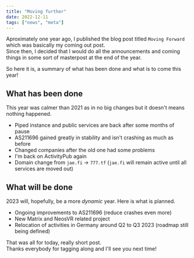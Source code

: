```yaml
---
title: "Moving further"
date: 2022-12-11
tags: ["news", "meta"]
---
```


Aproximately one year ago, I published the blog post titled `Moving Forward` which was basically my coming out post.  
Since then, I decided that I would do all the announcements and coming things in some sort of masterpost at the end of the year.

So here it is, a summary of what has been done and what is to come this year!

## What has been done

This year was calmer than 2021 as in no big changes but it doesn't means nothing happened.

 - Piped instance and public services are back after some months of pause
 - AS211696 gained greatly in stability and isn't crashing as much as before
 - Changed companies after the old one had some problems
 - I'm back on ActivityPub again
 - Domain change from `jae.fi` -> `777.tf` (`jae.fi` will remain active until all services are moved out)

## What will be done

2023 will, hopefully, be a more *dynamic* year. Here is what is planned.

 - Ongoing improvements to AS211696 (reduce crashes even more)
 - New Matrix and NeosVR related project
 - Relocation of activities in Germany around Q2 to Q3 2023 (roadmap still being defined)

That was all for today, really short post.  
Thanks everybody for tagging along and I'll see you next time!
